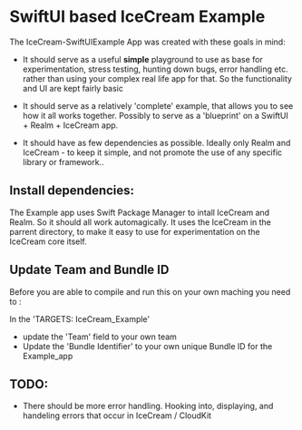 # SwiftUI based IceCream Example

The IceCream-SwiftUIExample App was created with these goals in mind:

- It should serve as a useful **simple** playground to use as base for experimentation, stress testing, hunting down bugs, error handling etc. rather than using your complex real life app for that. So the functionality and UI are kept fairly basic

- It should serve as a relatively 'complete' example, that allows you to see how it all works together. Possibly to serve as a 'blueprint' on a SwiftUI + Realm + IceCream app. 

- It should have as few dependencies as possible. Ideally only Realm and IceCream - to keep it simple, and not promote the use of any specific library or framework..


## Install dependencies:

The Example app uses Swift Package Manager to intall IceCream and Realm. So it should all work automagically. It uses the IceCream in the parrent directory, to make it easy to use for experimentation on the IceCream core itself.

## Update Team and Bundle ID

Before you are able to compile and run this on your own maching you need to :

In the 'TARGETS: IceCream_Example' 
- update the 'Team' field to your own team
- Update the 'Bundle Identifier' to your own unique Bundle ID for the Example_app

## TODO:

- There should be more error handling. Hooking into, displaying, and handeling errors that occur in IceCream / CloudKit



